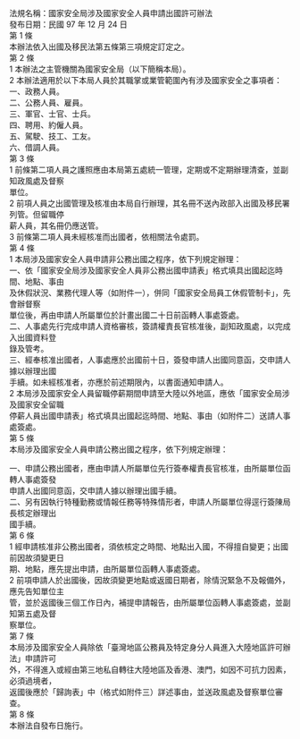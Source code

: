 法規名稱：國家安全局涉及國家安全人員申請出國許可辦法  
發布日期：民國 97 年 12 月 24 日  
第 1 條  
本辦法依入出國及移民法第五條第三項規定訂定之。  
第 2 條  
1 本辦法之主管機關為國家安全局（以下簡稱本局）。  
2 本辦法適用於以下本局人員於其職掌或業管範圍內有涉及國家安全之事項者：  
一、政務人員。  
二、公務人員、雇員。  
三、軍官、士官、士兵。  
四、聘用、約僱人員。  
五、駕駛、技工、工友。  
六、借調人員。  
第 3 條  
1 前條第二項人員之護照應由本局第五處統一管理，定期或不定期辦理清查，並副知政風處及督察  
單位。  
2 前項人員之出國管理及核准由本局自行辦理，其名冊不送內政部入出國及移民署列管。但留職停  
薪人員，其名冊仍應送管。  
3 前條第二項人員未經核准而出國者，依相關法令處罰。  
第 4 條  
1 本局涉及國家安全人員申請非公務出國之程序，依下列規定辦理：  
一、依「國家安全局涉及國家安全人員非公務出國申請表」格式填具出國起迄時間、地點、事由  
及休假狀況、業務代理人等（如附件一），併同「國家安全局員工休假管制卡」，先會辦督察  
單位後，再由申請人所屬單位於計畫出國二十日前函轉人事處簽處。  
二、人事處先行完成申請人資格審核，簽請權責長官核准後，副知政風處，以完成入出國資料登  
錄及管考。  
三、經奉核准出國者，人事處應於出國前十日，簽發申請人出國同意函，交申請人據以辦理出國  
手續。如未經核准者，亦應於前述期限內，以書面通知申請人。  
2 本局涉及國家安全人員留職停薪期間申請至大陸以外地區，應依「國家安全局涉及國家安全留職  
停薪人員出國申請表」格式填具出國起迄時間、地點、事由（如附件二）送請人事處簽處。  
第 5 條  
本局涉及國家安全人員申請公務出國之程序，依下列規定辦理：  


一、申請公務出國者，應由申請人所屬單位先行簽奉權責長官核准，由所屬單位函轉人事處簽發  
申請人出國同意函，交申請人據以辦理出國手續。  
二、另有因執行特種勤務或情報任務等特殊情形者，申請人所屬單位得逕行簽陳局長核定辦理出  
國手續。  
第 6 條  
1 經申請核准非公務出國者，須依核定之時間、地點出入國，不得擅自變更；出國前因故須變更日  
期、地點，應先提出申請，由所屬單位函轉人事處簽處。  
2 前項申請人於出國後，因故須變更地點或返國日期者，除情況緊急不及報備外，應先告知單位主  
管，並於返國後三個工作日內，補提申請報告，由所屬單位函轉人事處簽處，並副知第五處及督  
察單位。  
第 7 條  
本局涉及國家安全人員除依「臺灣地區公務員及特定身分人員進入大陸地區許可辦法」申請許可  
外，不得進入或經由第三地私自轉往大陸地區及香港、澳門，如因不可抗力因素，必須過境者，  
返國後應於「歸詢表」中（格式如附件三）詳述事由，並送政風處及督察單位審查。  
第 8 條  
本辦法自發布日施行。  


